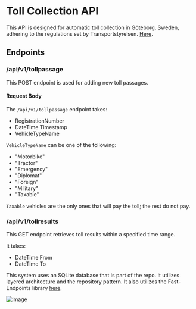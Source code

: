 # Toll Collection API

This API is designed for automatic toll collection in Göteborg, Sweden, adhering to the regulations set by Transportstyrelsen. [Here](https://www.transportstyrelsen.se/sv/vagtrafik/Trangselskatt/Trangselskatt-i-goteborg/Tider-och-belopp-i-Goteborg/).

## Endpoints

### /api/v1/tollpassage

This POST endpoint is used for adding new toll passages.

#### Request Body

The `/api/v1/tollpassage` endpoint takes:

- RegistrationNumber
- DateTime Timestamp
- VehicleTypeName

`VehicleTypeName` can be one of the following:
- "Motorbike"
- "Tractor"
- "Emergency"
- "Diplomat"
- "Foreign"
- "Military"
- "Taxable"

`Taxable` vehicles are the only ones that will pay the toll; the rest do not pay.

### /api/v1/tollresults

This GET endpoint retrieves toll results within a specified time range.

It takes:

- DateTime From
- DateTime To

This system uses an SQLite database that is part of the repo. It utilizes layered architecture and the repository pattern. It also utilizes the Fast-Endpoints library [here](https://fast-endpoints.com/).

![image](https://imgur.com/BX8Qx0L)
